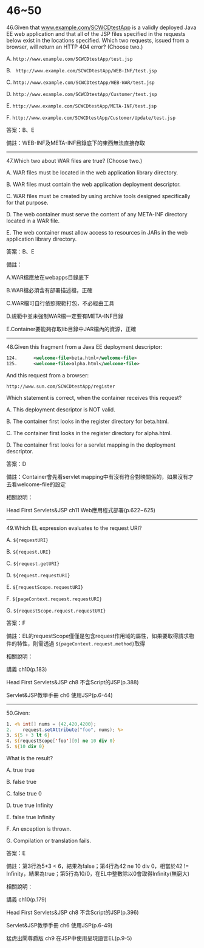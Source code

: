 46~50
========================

46.Given that www.example.com/SCWCDtestApp is a validly deployed Java EE web application and that all of the JSP files specified in the requests below exist in the locations specified. Which two requests, issued from a browser, will return an HTTP 404 error? (Choose two.)

A.   `http://www.example.com/SCWCDtestApp/test.jsp`

B.  ` http://www.example.com/SCWCDtestApp/WEB-INF/test.jsp` 

C.   `http://www.example.com/SCWCDtestApp/WEB-WAR/test.jsp` 

D.   `http://www.example.com/SCWCDtestApp/Customer/test.jsp` 

E.   `http://www.example.com/SCWCDtestApp/META-INF/test.jsp` 

F.   `http://www.example.com/SCWCDtestApp/Customer/Update/test.jsp`

<!--sec data-title="解析" data-id="section46_2" data-collapse=true ces-->
答案：B、E

備註：WEB-INF及META-INF目錄底下的東西無法直接存取
<!--endsec-->

---
47.Which two about WAR files are true? (Choose two.)

A.   WAR files must be located in the web application library directory. 

B.   WAR files must contain the web application deployment descriptor. 

C.   WAR files must be created by using archive tools designed specifically for that purpose. 

D.   The web container must serve the content of any META-INF directory located in a WAR file. 

E.   The web container must allow access to resources in JARs in the web application library directory.

<!--sec data-title="解析" data-id="section47_2" data-collapse=true ces-->
答案：B、E

備註：

A.WAR檔應放在webapps目錄底下

B.WAR檔必須含有部署描述檔，正確

C.WAR檔可自行依照規範打包，不必經由工具

D.規範中並未強制WAR檔一定要有META-INF目錄

E.Container要能夠存取lib目錄中JAR檔內的資源，正確
<!--endsec-->

---
48.Given this fragment from a Java EE deployment descriptor: 

```xml
124.      <welcome-file>beta.html</welcome-file> 
125.      <welcome-file>alpha.html</welcome-file> 
```

And this request from a browser: 

`http://www.sun.com/SCWCDtestApp/register `

Which statement is correct, when the container receives this request?

A.   This deployment descriptor is NOT valid. 

B.   The container first looks in the register directory for beta.html. 

C.   The container first looks in the register directory for alpha.html. 

D.   The container first looks for a servlet mapping in the deployment descriptor.

<!--sec data-title="解析" data-id="section48_2" data-collapse=true ces-->
答案：D

備註：Container會先看servlet mapping中有沒有符合對映關係的，如果沒有才去看welcome-file的設定

相關說明：

Head First Servlets&JSP ch11 Web應用程式部署(p.622~625)
<!--endsec-->

---
49.Which EL expression evaluates to the request URI?

A.   `${requestURI} `

B.  `${request.URI} `

C.   `${request.getURI} `

D.   `${request.requestURI} `

E.   `${requestScope.requestURI} `

F.   `${pageContext.request.requestURI} `

G.   `${requestScope.request.requestURI}`

<!--sec data-title="解析" data-id="section49_2" data-collapse=true ces-->
答案：F

備註：EL的requestScope僅僅是包含request作用域的屬性，如果要取得請求物件的特性，則需透過 `${pageContext.request.method}`取得

相關說明：

講義 ch10(p.183)

Head First Servlets&JSP ch8 不含Script的JSP(p.388)

Servlet&JSP教學手冊 ch6 使用JSP(p.6-44)
<!--endsec-->

---
50.Given: 

```jsp
1. <% int[] nums = {42,420,4200}; 
2.    request.setAttribute("foo", nums); %> 
3. ${5 + 3 lt 6} 
4. ${requestScope['foo'][0] ne 10 div 0} 
5. ${10 div 0} 
```

What is the result?

A.   true true 

B.   false true 

C.   false true 0 

D.   true true Infinity

E.   false true Infinity 

F.   An exception is thrown. 

G.   Compilation or translation fails.

<!--sec data-title="解析" data-id="section50_2" data-collapse=true ces-->
答案：E

備註：第3行為5+3 < 6，結果為false；第4行為42 ne 10 div 0，相當於42 != Infinity，結果為true；第5行為10/0，在EL中整數除以0會取得Infinity(無窮大)

相關說明：

講義 ch10(p.179)

Head First Servlets&JSP ch8 不含Script的JSP(p.396)

Servlet&JSP教學手冊 ch6 使用JSP(p.6-49)

猛虎出閘尊爵版 ch9 在JSP中使用呈現語言EL(p.9-5)
<!--endsec-->
